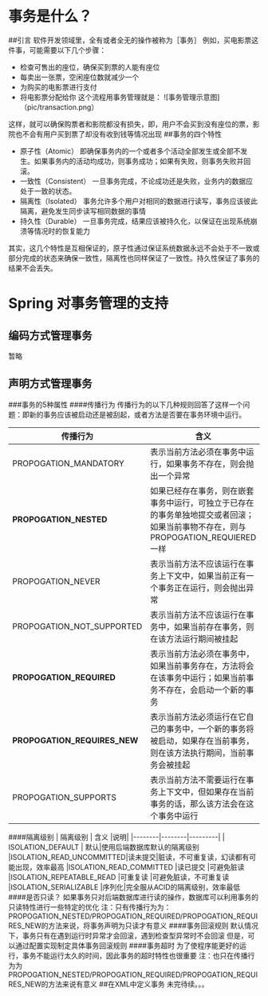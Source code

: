 # 事务是什么？
##引言
软件开发领域里，全有或者全无的操作被称为［事务］
例如，买电影票这件事，可能需要以下几个步骤：
- 检查可售出的座位，确保买到票的人能有座位
- 每卖出一张票，空闲座位数就减少一个
- 为购买的电影票进行支付
- 将电影票分配给你
这个流程用事务管理就是：
![事务管理示意图]（pic/transaction.png）

这样，就可以确保购票者和影院都没有损失，即，用户不会买到没有座位的票，影院也不会有用户买到票了却没有收到钱等情况出现
##事务的四个特性
- 原子性（Atomic）  即确保事务内的一个或者多个活动全部发生或全部不发生。如果事务内的活动均成功，则事务成功；如果有失败，则事务失败并回滚。
- 一致性（Consistent）  一旦事务完成，不论成功还是失败，业务内的数据应处于一致的状态。
- 隔离性（Isolated）  事务允许多个用户对相同的数据进行读写，事务应该彼此隔离，避免发生同步读写相同数据的事情
- 持久性（Durable）  一旦事务完成，结果应该被持久化，以保证在出现系统崩溃等情况时的恢复能力

其实，这几个特性是互相保证的，原子性通过保证系统数据永远不会处于不一致或部分完成的状态来确保一致性，隔离性也同样保证了一致性。持久性保证了事务的结果不会丢失。
# Spring 对事务管理的支持
## 编码方式管理事务
暂略
## 声明方式管理事务
###事务的5种属性
####传播行为
传播行为的以下几种规则回答了这样一个问题：即新的事务应该被启动还是被刮起，或者方法是否要在事务环境中运行。

| 传播行为 | 含义 |
|--------|--------|
|PROPOGATION_MANDATORY|表示当前方法必须在事务中运行，如果事务不存在，则会抛出一个异常|
|**PROPOGATION_NESTED**|如果已经存在事务，则在嵌套事务中运行，可独立于已存在的事务单独地提交或者回滚；如果当前事物不存在，则与PROPOGATION_REQUIERED一样|
|PROPOGATION_NEVER|	表示当前方法不应该运行在事务上下文中，如果当前正有一个事务正在运行，则会抛出异常|
|PROPOGATION_NOT_SUPPORTED|	表示当前方法不应该运行在事务中，如果当前存在事务，则在该方法运行期间被挂起|
|**PROPOGATION_REQUIRED**|表示当前方法必须在事务中，如果当前事务存在，方法将会在该事务中运行；如果当前事务不存在，会启动一个新的事务|
|**PROPOGATION_REQUIRES_NEW**|	表示当前方法必须运行在它自己的事务中，一个新的事务将被启动，如果存在当前事务，则在该方法执行期间，当前事务会被挂起|
|PROPOGATION_SUPPORTS|	表示当前方法不需要运行在事务上下文中，但如果存在当前事务的话，那么该方法会在这个事务中运行|
####隔离级别
| 隔离级别 | 含义 |说明|
|--------|--------|---------|
|     ISOLATION_DEFAULT   | 默认|使用后端数据库默认的隔离级别
|ISOLATION_READ_UNCOMMITTED|读未提交|脏读，不可重复读，幻读都有可能出现，效率最高
|ISOLATION_READ_COMMITTED	|读已提交	|可避免脏读
|ISOLATION_REPEATABLE_READ	|可重复读	|可避免脏读，不可重复读
|ISOLATION_SERIALIZABLE	|序列化|完全服从ACID的隔离级别，效率最低
####是否只读？
如果事务只对后端数据库进行读的操作，数据库可以利用事务的只读特性进行一些特定的优化
注：只有传播行为为：PROPOGATION_NESTED/PROPOGATION_REQUIRED/PROPOGATION_REQUIRES_NEW的方法来说，将事务声明为只读才有意义
####事务回滚规则
默认情况下，事务只有在遇到运行时异常才会回滚，遇到检查型异常时不会回滚
但是，可以通过配置实现制定具体事务回滚规则
####事务超时
为了使程序能更好的运行，事务不能运行太久的时间，因此事务的超时特性也很重要
注：也只在传播行为为PROPOGATION_NESTED/PROPOGATION_REQUIRED/PROPOGATION_REQUIRES_NEW的方法来说有意义
##在XML中定义事务
未完待续。。。